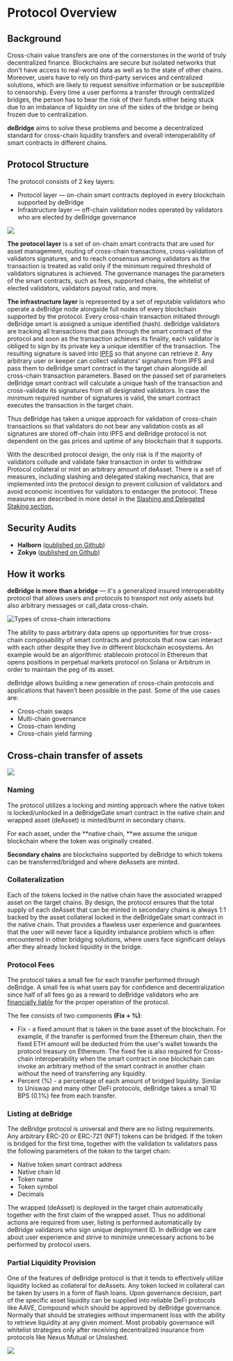 # Protocol Overview

## Background

Cross-chain value transfers are one of the cornerstones in the world of truly decentralized finance. Blockchains are secure but isolated networks that don't have access to real-world data as well as to the state of other chains. Moreover, users have to rely on third-party services and centralized solutions, which are likely to request sensitive information or be susceptible to censorship. Every time a user performs a transfer through centralized bridges, the person has to bear the risk of their funds either being stuck due to an imbalance of liquidity on one of the sides of the bridge or being frozen due to centralization.

**deBridge** aims to solve these problems and become a decentralized standard for cross-chain liquidity transfers and overall interoperability of smart contracts in different chains.

## Protocol Structure

The protocol consists of 2 key layers:

* Protocol layer — on-chain smart contracts deployed in every blockchain supported by deBridge
* Infrastructure layer — off-chain validation nodes operated by validators who are elected by deBridge governance

![](../.gitbook/assets/C.png)

**The protocol layer** is a set of on-chain smart contracts that are used for asset management, routing of cross-chain transactions, cross-validation of validators signatures, and to reach consensus among validators as the transaction is treated as valid only if the minimum required threshold of validators signatures is achieved. The governance manages the parameters of the smart contracts, such as fees, supported chains, the whitelist of elected validators, validators payout ratio, and more.

**The infrastructure layer** is represented by a set of reputable validators who operate a deBridge node alongside full nodes of every blockchain supported by the protocol. Every cross-chain transaction initiated through deBridge smart is assigned a unique identified (hash). deBridge validators are tracking all transactions that pass through the smart contract of the protocol and soon as the transaction achieves its finality, each validator is obliged to sign by its private key a unique identifier of the transaction. The resulting signature is saved into [IPFS](https://ipfs.io) so that anyone can retrieve it. Any arbitrary user or keeper can collect validators' signatures from IPFS and pass them to deBridge smart contract in the target chain alongside all cross-chain transaction parameters. Based on the passed set of parameters deBridge smart contract will calculate a unique hash of the transaction and cross-validate its signatures from all designated validators. In case the minimum required number of signatures is valid, the smart contract executes the transaction in the target chain.

Thus deBridge has taken a unique approach for validation of cross-chain transactions so that validators do not bear any validation costs as all signatures are stored off-chain into IPFS and deBridge protocol is not dependent on the gas prices and uptime of any blockchain that it supports.

With the described protocol design, the only risk is if the majority of validators collude and validate fake transaction in order to withdraw Protocol collateral or mint an arbitrary amount of deAsset. There is a set of measures, including slashing and delegated staking mechanics, that are implemented into the protocol design to prevent collusion of validators and avoid economic incentives for validators to endanger the protocol. These measures are described in more detail in the [Slashing and Delegated Staking section.](slashing-and-delegated-staking.md)

## Security Audits

* **Halborn** ([published on Github](https://github.com/debridge-finance/debridge-security/blob/master/deBridge\_Main\_Smart\_Contract\_Security\_Audit\_Report\_Halborn\_v1\_1.pdf))
* **Zokyo** ([published on Github](https://github.com/debridge-finance/debridge-security/blob/master/deBridge\_Main\_Smart\_Contract\_Security\_Audit\_Report\_ZOKYO.pdf))

## How it works

**deBridge is more than a bridge** — it's a generalized insured interoperability protocol that allows users and protocols to transport not only assets but also arbitrary messages or call\_data cross-chain.

![Types of cross-chain interactions](<../.gitbook/assets/image (7).png>)

The ability to pass arbitrary data opens up opportunities for true cross-chain composability of smart contracts and protocols that now can interact with each other despite they live in different blockchain ecosystems. An example would be an algorithmic stablecoin protocol in Ethereum that opens positions in perpetual markets protocol on Solana or Arbitrum in order to maintain the peg of its asset.

deBridge allows building a new generation of cross-chain protocols and applications that haven’t been possible in the past. Some of the use cases are:

* Cross-chain swaps
* Multi-chain governance
* Cross-chain lending
* Cross-chain yield farming

## Cross-chain transfer of assets

![](<../.gitbook/assets/27 (1).jpg>)

### Naming

The protocol utilizes a locking and minting approach where the native token is locked/unlocked in a deBridgeGate smart contract in the native chain and wrapped asset (deAsset) is minted/burnt in secondary chains.

For each asset, under the \*\*native chain, \*\*we assume the unique blockchain where the token was originally created.

**Secondary chains** are blockchains supported by deBridge to which tokens can be transferred/bridged and where deAssets are minted.

### Collateralization

Each of the tokens locked in the native chain have the associated wrapped asset on the target chains. By design, the protocol ensures that the total supply of each deAsset that can be minted in secondary chains is always 1:1 backed by the asset collateral locked in the deBridgeGate smart contract in the native chain. That provides a flawless user experience and guarantees that the user will never face a liquidity imbalance problem which is often encountered in other bridging solutions, where users face significant delays after they already locked liquidity in the bridge.

### Protocol Fees

The protocol takes a small fee for each transfer performed through deBridge. A small fee is what users pay for confidence and decentralization since half of all fees go as a reward to deBridge validators who are [financially liable](slashing-and-delegated-staking.md) for the proper operation of the protocol.

The fee consists of two components **(Fix + %)**:

* Fix - a fixed amount that is taken in the base asset of the blockchain. For example, if the transfer is performed from the Ethereum chain, then the fixed ETH amount will be deducted from the user's wallet towards the protocol treasury on Ethereum. The fixed fee is also required for Cross-chain interoperability when the smart contract in one blockchain can invoke an arbitrary method of the smart contract in another chain without the need of transferring any liquidity.
* Percent (%) - a percentage of each amount of bridged liquidity. Similar to Uniswap and many other DeFi protocols, deBridge takes a small 10 BPS (0.1%) fee from each transfer.

### Listing at deBridge

The deBridge protocol is universal and there are no listing requirements. Any arbitrary ERC-20 or ERC-721 (NFT) tokens can be bridged. If the token is bridged for the first time, together with the validation tx validators pass the following parameters of the token to the target chain:

* Native token smart contract address
* Native chain Id
* Token name
* Token symbol
* Decimals

The wrapped (deAsset) is deployed in the target chain automatically together with the first claim of the wrapped asset. Thus no additional actions are required from user, listing is performed automatically by deBridge validators who sign unique deployment ID. In deBridge we care about user experience and strive to minimize unnecessary actions to be performed by protocol users.

### Partial Liquidity Provision

One of the features of deBridge protocol is that it tends to effectively utilize liquidity locked as collateral for deAssets. Any token locked in collateral can be taken by users in a form of flash loans. Upon governance decision, part of the specific asset liquidity can be supplied into reliable DeFi protocols like AAVE, Compound which should be approved by deBridge governance. Normally that should be strategies without impermanent loss with the ability to retrieve liquidity at any given moment. Most probably governance will whitelist strategies only after receiving decentralized insurance from protocols like Nexus Mutual or Unslashed.

![](<../.gitbook/assets/Bg1 (3).png>)

